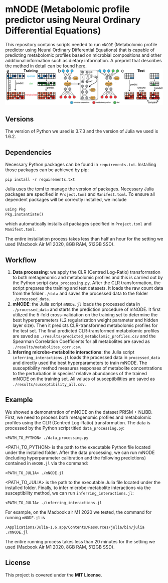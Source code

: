 # mNODE (Metabolomic profile predictor using Neural Ordinary Differential Equations)
This repository contains scripts needed to run `mNODE` (Metabolomic profile predictor using Neural Ordinary Differential Equations) that is capable of predicting metabolomic profiles based on microbial compositions and other additional information such as dietary information. A preprint that describes the method in detail can be found [here](https://www.biorxiv.org/content/10.1101/2022.06.23.497381v1). 
![schematic](schematic.png)

## Versions
The version of Python we used is 3.7.3 and the version of Julia we used is 1.6.2.

## Dependencies
Necessary Python packages can be found in `requirements.txt`. Installing those packages can be achieved by pip:
```
pip install -r requirements.txt
```
Julia uses the toml to manage the version of packages. Necessary Julia packages are specified in `Project.toml` and `Manifest.toml`. To ensure all dependent packages will be correctly installed, we include
```
using Pkg
Pkg.instantiate()
```
which automatically installs all packages specified in `Project.toml` and `Manifest.toml`.

The entire installation process takes less than half an hour for the setting we used (Macbook Air M1 2020, 8GB RAM, 512GB SSD).

## Workflow
1. **Data processing**: we apply the CLR (Centred Log-Ratio) transformation to both metagenomic and metabolomic profiles and this is carried out by the Python script `data_processing.py`. After the CLR transformation, the script prepares the training and test datasets. It loads the raw count data from the folder `./data` and saves the processed data to the folder `./processed_data`.
2. **mNODE**: the Julia script `mNODE.jl` loads the processed data in `./processed_data` and starts the prediction procedure of mNODE. It first utilized the 5-fold cross-validation on the training set to determine the best hyperparameters (L2 regularization weight parameter and hidden layer size). Then it predicts CLR-transformed metabolomic profiles for the test set. The final predicted CLR-transformed metabolomic profiles are saved as `./results/predicted_metabolomic_profiles.csv` and the Spearman Correlation Coefficients for all metabolites are saved as `./results/metabolites_corr.csv`.
3. **Inferring microbe-metabolite interactions**: the Julia script `inferring_interactions.jl` loads the processed data in `processed_data` and directly used the best hyperparameters to train mNODE. The susceptibility method measures responses of metabolite concentrations to the perturbation in species' relative abundances of the trained mNODE on the training set. All values of susceptibilities are saved as `./results/susceptibility_all.csv`.

## Example
We showed a demonstration of mNODE on the dataset PRISM + NLIBD. First, we need to process both metagenomic profiles and metabolomic profiles using the CLR (Centred Log-Ratio) transformation. The data is processed by the Python script titled `data_processing.py`:
```
<PATH_TO_PYTHON> ./data_processing.py
```
<PATH_TO_PYTHON> is the path to the executable Python file located under the installed folder. After the data processing, we can run mNODE (including hyperparameter calibration and the following predictions) contained in `mNODE.jl` via the command:
```
<PATH_TO_JULIA> ./mNODE.jl
```
<PATH_TO_JULIA> is the path to the executable Julia file located under the installed folder. Finally, to infer microbe-metabolite interactions via the susceptibility method, we can run `inferring_interactions.jl`:
 ```
<PATH_TO_JULIA> ./inferring_interactions.jl
```

For example, on the Macbook air M1 2020 we tested, the command for running `mNODE.jl` is 
```
/Applications/Julia-1.6.app/Contents/Resources/julia/bin/julia ./mNODE.jl
```

The entire running process takes less than 20 minutes for the setting we used (Macbook Air M1 2020, 8GB RAM, 512GB SSD).

## License

This project is covered under the **MIT License**.